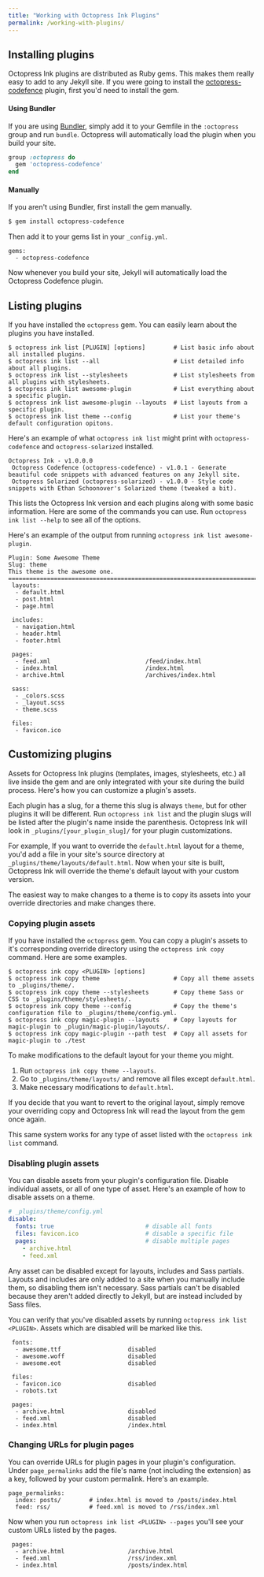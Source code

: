```yaml
---
title: "Working with Octopress Ink Plugins"
permalink: /working-with-plugins/
---
```


## Installing plugins

Octopress Ink plugins are distributed as Ruby gems. This makes them really easy to add to any Jekyll site.
If you were going to install the [octopress-codefence](https://github.com/octopress/codefence) plugin, first you'd need to install the gem.

#### Using Bundler

If you are using [Bundler](http://bundler.io), simply add it to your Gemfile in the `:octopress` group and run `bundle`. Octopress will automatically load the plugin when you build your site.

```ruby
group :octopress do
  gem 'octopress-codefence'
end
```

#### Manually

If you aren't using Bundler, first install the gem manually.

```sh
$ gem install octopress-codefence
```

Then add it to your gems list in your `_config.yml`.

```
gems:
  - octopress-codefence
```

Now whenever you build your site, Jekyll will automatically load the Octopress Codefence plugin.

## Listing plugins

If you have installed the `octopress` gem. You can easily learn about the plugins you have installed.

```
$ octopress ink list [PLUGIN] [options]        # List basic info about all installed plugins.
$ octopress ink list --all                     # List detailed info about all plugins.
$ octopress ink list --stylesheets             # List stylesheets from all plugins with stylesheets.
$ octopress ink list awesome-plugin            # List everything about a specific plugin.
$ octopress ink list awesome-plugin --layouts  # List layouts from a specific plugin.
$ octopress ink list theme --config            # List your theme's default configuration opitons.
```

Here's an example of what `octopress ink list` might print with `octopress-codefence` and `octopress-solarized` installed.

```
Octopress Ink - v1.0.0.0
 Octopress Codefence (octopress-codefence) - v1.0.1 - Generate beautiful code snippets with advanced features on any Jekyll site.
 Octopress Solarized (octopress-solarized) - v1.0.0 - Style code snippets with Ethan Schoonover's Solarized theme (tweaked a bit).
```

This lists the Octopress Ink version and each plugins along with some basic information. Here are some of the commands you can use. Run
`octopress ink list --help` to see all of the options.

Here's an example of the output from running `octopress ink list awesome-plugin`.

```
Plugin: Some Awesome Theme
Slug: theme
This theme is the awesome one.
================================================================================
 layouts:
  - default.html
  - post.html
  - page.html

 includes:
  - navigation.html
  - header.html
  - footer.html

 pages:
  - feed.xml                           /feed/index.html
  - index.html                         /index.html
  - archive.html                       /archives/index.html

 sass:
  - _colors.scss
  - _layout.scss
  - theme.scss

 files:
  - favicon.ico
```

## Customizing plugins

Assets for Octopress Ink plugins (templates, images, stylesheets, etc.) all live inside the gem and are
only integrated with your site during the build process. Here's how you can customize a plugin's assets.

Each plugin has a slug, for a theme this slug is always `theme`, but for other plugins it will be different. Run `octopress ink list` and
the plugin slugs will be listed after the plugin's name inside the parenthesis. Octopress Ink will look in `_plugins/[your_plugin_slug]/` for your plugin customizations.

For example, If you want to override the `default.html` layout for a theme, you'd add a file in your site's source directory at
`_plugins/theme/layouts/default.html`. Now when your site is built, Octopress Ink will override the theme's default layout with your
custom version.

The easiest way to make changes to a theme is to copy its assets into your override directories and make changes there.

### Copying plugin assets

If you have installed the `octopress` gem. You can copy a plugin's assets to it's corresponding override directory using the `octopress
ink copy` command. Here are some examples.

```
$ octopress ink copy <PLUGIN> [options]
$ octopress ink copy theme                     # Copy all theme assets to _plugins/theme/.
$ octopress ink copy theme --stylesheets       # Copy theme Sass or CSS to _plugins/theme/stylesheets/.
$ octopress ink copy theme --config            # Copy the theme's configuration file to _plugins/theme/config.yml.
$ octopress ink copy magic-plugin --layouts    # Copy layouts for magic-plugin to _plugin/magic-plugin/layouts/.
$ octopress ink copy magic-plugin --path test  # Copy all assets for magic-plugin to ./test
```

To make modifications to the default layout for your theme you might.

1. Run `octopress ink copy theme --layouts`.
2. Go to `_plugins/theme/layouts/` and remove all files except `default.html`.
3. Make necessary modifications to `default.html`.

If you decide that you want to revert to the original layout, simply remove your overriding copy and Octopress Ink will read the layout
from the gem once again.

This same system works for any type of asset listed with the `octopress ink list` command.

### Disabling plugin assets

You can disable assets from your plugin's configuration file. Disable individual assets, or all of one type of asset. Here's an example of how to disable assets on a theme.

```yaml
# _plugins/theme/config.yml
disable:
  fonts: true                          # disable all fonts
  files: favicon.ico                   # disable a specific file
  pages:                               # disable multiple pages
    - archive.html
    - feed.xml
```

Any asset can be disabled except for layouts, includes and Sass partials. Layouts and includes are only added to a site when you manually
include them, so disabling them isn't necessary. Sass partials can't be disabled because they aren't added directly to Jekyll,
but are instead included by Sass files.

You can verify that you've disabled assets by running `octopress ink list <PLUGIN>`. Assets which are disabled will be marked like this.

```
 fonts:  
  - awesome.ttf                   disabled
  - awesome.woff                  disabled
  - awesome.eot                   disabled

 files:
  - favicon.ico                   disabled
  - robots.txt         

 pages:
  - archive.html                  disabled
  - feed.xml                      disabled
  - index.html                    /index.html
```

### Changing URLs for plugin pages

You can override URLs for plugin pages in your plugin's configuration. Under `page_permalinks` add the file's name (not including the extension) as a key, followed by
your custom permalink. Here's an example.

```
page_permalinks:
  index: posts/        # index.html is moved to /posts/index.html
  feed: rss/           # feed.xml is moved to /rss/index.xml
```

Now when you run `octopress ink list <PLUGIN> --pages` you'll see your custom URLs listed by the pages.

```
 pages:
  - archive.html                  /archive.html
  - feed.xml                      /rss/index.xml
  - index.html                    /posts/index.html
```


